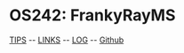 # OS242: FrankyRayMS

[TIPS](TIPS/) -- [LINKS](LINKS/) -- [LOG](TXT/mylog.txt) -- [Github](https://github.com/frankyray/os242)
